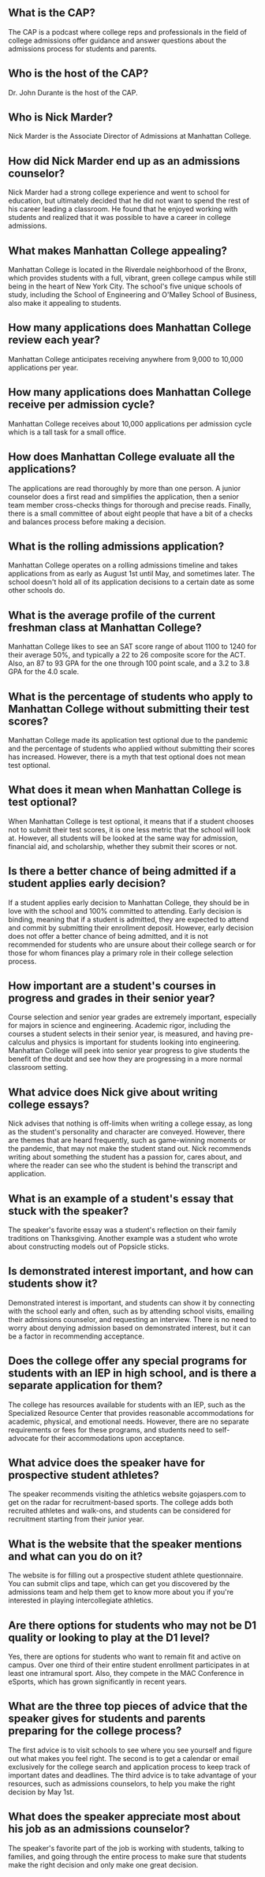 ## What is the CAP?
The CAP is a podcast where college reps and professionals in the field of college admissions offer guidance and answer questions about the admissions process for students and parents.

## Who is the host of the CAP?
Dr. John Durante is the host of the CAP.

## Who is Nick Marder?
Nick Marder is the Associate Director of Admissions at Manhattan College.

## How did Nick Marder end up as an admissions counselor?
Nick Marder had a strong college experience and went to school for education, but ultimately decided that he did not want to spend the rest of his career leading a classroom. He found that he enjoyed working with students and realized that it was possible to have a career in college admissions.

## What makes Manhattan College appealing?
Manhattan College is located in the Riverdale neighborhood of the Bronx, which provides students with a full, vibrant, green college campus while still being in the heart of New York City. The school's five unique schools of study, including the School of Engineering and O'Malley School of Business, also make it appealing to students.

## How many applications does Manhattan College review each year?
Manhattan College anticipates receiving anywhere from 9,000 to 10,000 applications per year.

## How many applications does Manhattan College receive per admission cycle? 
Manhattan College receives about 10,000 applications per admission cycle which is a tall task for a small office. 

## How does Manhattan College evaluate all the applications? 
The applications are read thoroughly by more than one person. A junior counselor does a first read and simplifies the application, then a senior team member cross-checks things for thorough and precise reads. Finally, there is a small committee of about eight people that have a bit of a checks and balances process before making a decision. 

## What is the rolling admissions application? 
Manhattan College operates on a rolling admissions timeline and takes applications from as early as August 1st until May, and sometimes later. The school doesn't hold all of its application decisions to a certain date as some other schools do. 

## What is the average profile of the current freshman class at Manhattan College? 
Manhattan College likes to see an SAT score range of about 1100 to 1240 for their average 50%, and typically a 22 to 26 composite score for the ACT. Also, an 87 to 93 GPA for the one through 100 point scale, and a 3.2 to 3.8 GPA for the 4.0 scale. 

## What is the percentage of students who apply to Manhattan College without submitting their test scores? 
Manhattan College made its application test optional due to the pandemic and the percentage of students who applied without submitting their scores has increased. However, there is a myth that test optional does not mean test optional.

## What does it mean when Manhattan College is test optional? 

When Manhattan College is test optional, it means that if a student chooses not to submit their test scores, it is one less metric that the school will look at. However, all students will be looked at the same way for admission, financial aid, and scholarship, whether they submit their scores or not.

## Is there a better chance of being admitted if a student applies early decision? 

If a student applies early decision to Manhattan College, they should be in love with the school and 100% committed to attending. Early decision is binding, meaning that if a student is admitted, they are expected to attend and commit by submitting their enrollment deposit. However, early decision does not offer a better chance of being admitted, and it is not recommended for students who are unsure about their college search or for those for whom finances play a primary role in their college selection process.

## How important are a student's courses in progress and grades in their senior year? 

Course selection and senior year grades are extremely important, especially for majors in science and engineering. Academic rigor, including the courses a student selects in their senior year, is measured, and having pre-calculus and physics is important for students looking into engineering. Manhattan College will peek into senior year progress to give students the benefit of the doubt and see how they are progressing in a more normal classroom setting.

## What advice does Nick give about writing college essays? 

Nick advises that nothing is off-limits when writing a college essay, as long as the student's personality and character are conveyed. However, there are themes that are heard frequently, such as game-winning moments or the pandemic, that may not make the student stand out. Nick recommends writing about something the student has a passion for, cares about, and where the reader can see who the student is behind the transcript and application.

## What is an example of a student's essay that stuck with the speaker?
The speaker's favorite essay was a student's reflection on their family traditions on Thanksgiving. Another example was a student who wrote about constructing models out of Popsicle sticks.

## Is demonstrated interest important, and how can students show it?
Demonstrated interest is important, and students can show it by connecting with the school early and often, such as by attending school visits, emailing their admissions counselor, and requesting an interview. There is no need to worry about denying admission based on demonstrated interest, but it can be a factor in recommending acceptance.

## Does the college offer any special programs for students with an IEP in high school, and is there a separate application for them?
The college has resources available for students with an IEP, such as the Specialized Resource Center that provides reasonable accommodations for academic, physical, and emotional needs. However, there are no separate requirements or fees for these programs, and students need to self-advocate for their accommodations upon acceptance.

## What advice does the speaker have for prospective student athletes?
The speaker recommends visiting the athletics website gojaspers.com to get on the radar for recruitment-based sports. The college adds both recruited athletes and walk-ons, and students can be considered for recruitment starting from their junior year.

## What is the website that the speaker mentions and what can you do on it? 
The website is for filling out a prospective student athlete questionnaire. You can submit clips and tape, which can get you discovered by the admissions team and help them get to know more about you if you're interested in playing intercollegiate athletics.

## Are there options for students who may not be D1 quality or looking to play at the D1 level? 
Yes, there are options for students who want to remain fit and active on campus. Over one third of their entire student enrollment participates in at least one intramural sport. Also, they compete in the MAC Conference in eSports, which has grown significantly in recent years.

## What are the three top pieces of advice that the speaker gives for students and parents preparing for the college process? 
The first advice is to visit schools to see where you see yourself and figure out what makes you feel right. The second is to get a calendar or email exclusively for the college search and application process to keep track of important dates and deadlines. The third advice is to take advantage of your resources, such as admissions counselors, to help you make the right decision by May 1st.

## What does the speaker appreciate most about his job as an admissions counselor? 
The speaker's favorite part of the job is working with students, talking to families, and going through the entire process to make sure that students make the right decision and only make one great decision.

